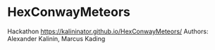 # HexConwayMeteors
Hackathon
https://kalininator.github.io/HexConwayMeteors/
Authors: Alexander Kalinin, Marcus Kading